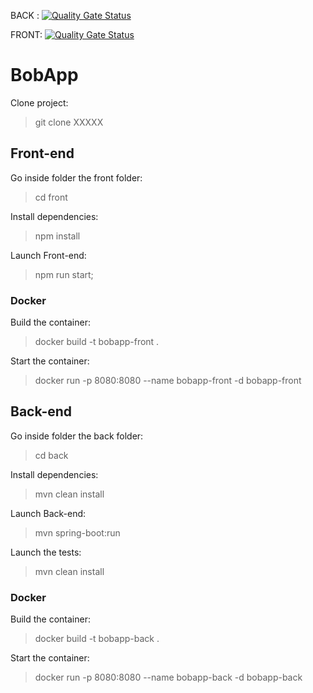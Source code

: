 BACK : [![Quality Gate Status](https://sonarcloud.io/api/project_badges/measure?project=entourage92_OC_back&metric=alert_status)](https://sonarcloud.io/summary/new_code?id=entourage92_OC_back)

FRONT: [![Quality Gate Status](https://sonarcloud.io/api/project_badges/measure?project=entourage92_OC_front&metric=alert_status)](https://sonarcloud.io/summary/new_code?id=entourage92_OC_front)


# BobApp

Clone project:

> git clone XXXXX

## Front-end 

Go inside folder the front folder:

> cd front

Install dependencies:

> npm install

Launch Front-end:

> npm run start;

### Docker

Build the container:

> docker build -t bobapp-front .  

Start the container:

> docker run -p 8080:8080 --name bobapp-front -d bobapp-front

## Back-end

Go inside folder the back folder:

> cd back

Install dependencies:

> mvn clean install

Launch Back-end:

>  mvn spring-boot:run

Launch the tests:

> mvn clean install

### Docker

Build the container:

> docker build -t bobapp-back .  

Start the container:

> docker run -p 8080:8080 --name bobapp-back -d bobapp-back 
